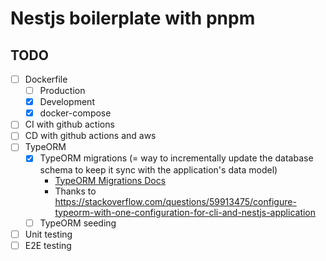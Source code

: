 # Nestjs boilerplate with pnpm
## TODO

- [ ] Dockerfile
  - [ ] Production
  - [x] Development
  - [x] docker-compose
- [ ] CI with github actions
- [ ] CD with github actions and aws
- [ ] TypeORM
  - [x] TypeORM migrations (= way to incrementally update the database schema to keep  it sync with the application's data model)
    - [TypeORM Migrations Docs](https://typeorm.io/migrations#creating-a-new-migration)
    - Thanks to https://stackoverflow.com/questions/59913475/configure-typeorm-with-one-configuration-for-cli-and-nestjs-application
  - [ ] TypeORM seeding
- [ ] Unit testing
- [ ] E2E testing
